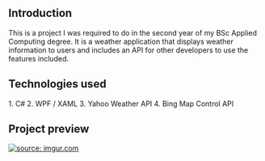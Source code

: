 <h2>Introduction</h2>
This is a project I was required to do in the second year of my BSc Applied Computing degree. It is a weather application that displays weather information to users and includes an API for other developers to use the features included.
<h2>Technologies used</h2>
1. C#
2. WPF / XAML
3. Yahoo Weather API
4. Bing Map Control API

<h2>Project preview</h2>
<a href="http://imgur.com/M2G2Hc9"><img src="http://i.imgur.com/M2G2Hc9.png" title="source: imgur.com" /></a>
